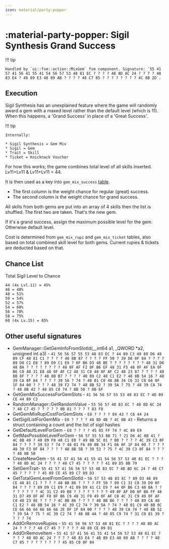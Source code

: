 ```yaml
---
icon: material/party-popper
---
```


# :material-party-popper: Sigil Synthesis Grand Success

!!! tip

    Handled by `ui::fsm::action::MixGem` fsm component. Signature: `55 41 57 41 56 41 55 41 54 56 57 53 48 81 EC ? ? ? ? 48 8D AC 24 ? ? ? ? 48 83 E4 ? 48 89 E3 48 89 AB ? ? ? ? 48 C7 85 ? ? ? ? ? ? ? ? 4C 8B 2D`.

## Execution

Sigil Synthesis has an unexplained feature where the game will randomly award a gem with a maxed level rather than the default level (which is 11). When this happens, a 'Grand Success' in place of a 'Great Success'.

!!! tip

    Internally:

    * Sigil Synthesis = Gem Mix
    * Sigil = Gem
    * Trait = Skill
    * Ticket = Knicknack Voucher

For how this works; the game combines total level of all skills inserted. Lv11+Lv11 & Lv11+Lv11 = 44.

It is then used as a key into `gem_mix_success` [table](../../../tables/table_database.md).

* The first column is the weight chance for regular (great) success.
* The second column is the weight chance for grand success.

All skills from both gems are put into an array of 4 skills then the list is shuffled.
The first two are taken. That's the new gem.

If it's a grand success, assign the maximum possible level for the gem. Otherwise default level.

Cost is determined from `gem_mix_rupi` and `gem_mix_ticket` tables, also based on total combined skill level for both gems. Current rupies & tickets are deducted based on that.

## Chance List

Total Sigil Level to Chance
```
44 (4x Lvl.11) = 45%
46 = 48%
48 = 51%
50 = 54%
52 = 57%
54 = 60%
56 = 70%
58 = 75%
60 (4x Lv.15) = 85%
```

## Other useful signatures

* GemManager::GetGemInfoFromSlotId(__int64 a1, _QWORD *a2, unsigned int a3) - `41 56 56 57 55 53 48 83 EC ? 44 89 C3 49 89 D6 48 89 CF 48 81 C1 ? ? ? ? 48 8B 87 ? ? ? ? FF 50 ? 39 D8 0F 84 ? ? ? ? 89 D8 C1 E8 ? 89 D9 C1 E9 ? 0F B6 D3 48 BE ? ? ? ? ? ? ? ? 48 31 D6 48 BA ? ? ? ? ? ? ? ? 48 0F AF F2 0F B6 EF 48 31 F5 48 0F AF EA 0F B6 C0 48 31 E8 48 0F AF C2 48 31 C8 48 0F AF C2 48 23 87 ? ? ? ? 48 8B 8F ? ? ? ? 48 8B B7 ? ? ? ? 48 89 C2 48 C1 E2 ? 48 8B 54 16 ? 48 39 CA 0F 84 ? ? ? ? 39 5A ? 74 ? 48 01 C0 48 8B 34 C6 31 C0 66 0F 1F 84 00 ? ? ? ? 48 39 F2 74 ? 48 8B 52 ? 39 5A ? 75 ? 48 39 CA 74 ? 48 8B 42 ? 48 85 C0 74 ? 8B 50 ? 8B 6F`
* GetGemMixSuccessForGemSlots - `41 56 56 57 55 53 48 83 EC ? 4D 89 CE 44 89 C3`
* RandomManager::GetRandomValue - `55 56 57 48 83 EC ? 48 8D 6C 24 ? 48 C7 45 ? ? ? ? ? 8B 81 ? ? ? ? 83 F8`
* GetGemMixRupiCostForGemSlots - `E8 ? ? ? ? 89 43 ? C6 44 24`
* GetSigilListForGemMix - `E8 ? ? ? ? 48 8D 4B ? 4C 8B 43` - Returns a struct containing a count and the list of sigil hashes
* GetDefaultLevelForGem - `E8 ? ? ? ? 45 85 FF 74 ? 4C 89 E9`
* GetMaxPossibleLevelForGem - `56 57 55 53 8B 71 ? 21 D6 4C 8B 41 ? 4C 8B 49 ? 48 89 F0 48 C1 E0 ? 49 8B 5C 01 ? B8 ? ? ? ? 4C 39 C3 0F 84 ? ? ? ? 39 53 ? 74 ? 48 01 F6 49 8B 34 F1 66 0F 1F 84 00 ? ? ? ? 48 39 F3 0F 84 ? ? ? ? 48 8B 5B ? 39 53 ? 75 ? 4C 39 C3 0F 84 ? ? ? ? 48 8B 5B`
* CreateNewGem - `55 41 57 41 56 41 55 41 54 56 57 53 48 81 EC ? ? ? ? 48 8D AC 24 ? ? ? ? 48 C7 45 ? ? ? ? ? 41 89 D5 8B 79`
* SetGemTrait- `55 41 57 41 56 56 57 53 48 83 EC ? 48 8D 6C 24 ? 48 C7 45 ? ? ? ? ? 45 89 CE 45 89 C7 89 D3`
* GetTotalGemLevelFromGemSlotId - `56 57 53 48 83 EC ? 89 D3 48 89 CE 48 81 C1 ? ? ? ? 48 8B 86 ? ? ? ? FF 50 ? 89 C1 31 C0 39 D9 0F 84 ? ? ? ? 89 D9 C1 E9 ? 41 89 D9 41 C1 E9 ? 44 0F B6 C3 48 BA ? ? ? ? ? ? ? ? 4C 31 C2 49 B8 ? ? ? ? ? ? ? ? 49 0F AF D0 0F B6 FF 48 31 D7 49 0F AF F8 0F B6 C9 48 31 F9 49 0F AF C8 4C 31 C9 49 0F AF C8 48 23 8E ? ? ? ? 4C 8B 86 ? ? ? ? 48 8B B6 ? ? ? ? 48 89 CA 48 C1 E2 ? 48 8B 54 16 ? 4C 39 C2 74 ? 39 5A ? 74 ? 48 01 C9 48 8B 0C CE 66 66 66 66 66 66 2E 0F 1F 84 00 ? ? ? ? 48 39 CA 74 ? 48 8B 52 ? 39 5A ? 75 ? 4C 39 C2 74 ? 48 8B 4A ? 48 85 C9 74 ? 31 C0 81 39 ? ? ? ? 74`
* AddOrRemoveRupies - `55 41 56 56 57 53 48 81 EC ? ? ? ? 48 8D AC 24 ? ? ? ? 48 C7 45 ? ? ? ? ? 48 89 CE 89 D1`
* AddOrRemoveItem - `55 41 57 41 56 41 55 41 54 56 57 53 48 81 EC ? ? ? ? 48 8D AC 24 ? ? ? ? 48 83 E4 ? 48 89 E3 48 89 AB ? ? ? ? 48 C7 85 ? ? ? ? ? ? ? ? 45 85 C0 0F 84`